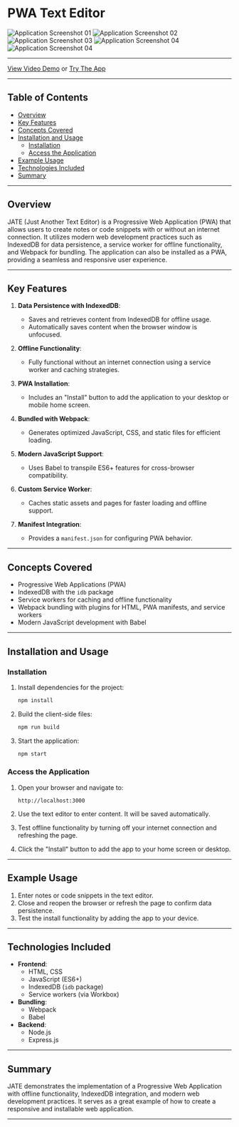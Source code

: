 # PWA Text Editor

![Application Screenshot 01](assets/ss01.png)
![Application Screenshot 02](assets/ss02.png)
![Application Screenshot 03](assets/ss03.png)
![Application Screenshot 04](assets/ss04.png)
![Application Screenshot 04](assets/ss05.png)

---

[View Video Demo](https://drive.google.com/file/d/1UJt9FC_1FVIpmlnB3g5dTb5At97Fd7tQ/view?usp=sharing)
or
[Try The App](https://pwa-text-editor-ewu6.onrender.com)

---

## Table of Contents

- [Overview](#overview)
- [Key Features](#key-features)
- [Concepts Covered](#concepts-covered)
- [Installation and Usage](#installation-and-usage)
  - [Installation](#installation)
  - [Access the Application](#access-the-application)
- [Example Usage](#example-usage)
- [Technologies Included](#technologies-included)
- [Summary](#summary)

---

## Overview

JATE (Just Another Text Editor) is a Progressive Web Application (PWA) that allows users to create notes or code snippets with or without an internet connection. It utilizes modern web development practices such as IndexedDB for data persistence, a service worker for offline functionality, and Webpack for bundling. The application can also be installed as a PWA, providing a seamless and responsive user experience.

---

## Key Features

1. **Data Persistence with IndexedDB**:

   - Saves and retrieves content from IndexedDB for offline usage.
   - Automatically saves content when the browser window is unfocused.

2. **Offline Functionality**:

   - Fully functional without an internet connection using a service worker and caching strategies.

3. **PWA Installation**:

   - Includes an "Install" button to add the application to your desktop or mobile home screen.

4. **Bundled with Webpack**:

   - Generates optimized JavaScript, CSS, and static files for efficient loading.

5. **Modern JavaScript Support**:

   - Uses Babel to transpile ES6+ features for cross-browser compatibility.

6. **Custom Service Worker**:

   - Caches static assets and pages for faster loading and offline support.

7. **Manifest Integration**:
   - Provides a `manifest.json` for configuring PWA behavior.

---

## Concepts Covered

- Progressive Web Applications (PWA)
- IndexedDB with the `idb` package
- Service workers for caching and offline functionality
- Webpack bundling with plugins for HTML, PWA manifests, and service workers
- Modern JavaScript development with Babel

---

## Installation and Usage

### Installation

1. Install dependencies for the project:

   ```bash
   npm install
   ```

2. Build the client-side files:

   ```bash
   npm run build
   ```

3. Start the application:
   ```bash
   npm start
   ```

### Access the Application

1. Open your browser and navigate to:

   ```
   http://localhost:3000
   ```

2. Use the text editor to enter content. It will be saved automatically.

3. Test offline functionality by turning off your internet connection and refreshing the page.

4. Click the "Install" button to add the app to your home screen or desktop.

---

## Example Usage

1. Enter notes or code snippets in the text editor.
2. Close and reopen the browser or refresh the page to confirm data persistence.
3. Test the install functionality by adding the app to your device.

---

## Technologies Included

- **Frontend**:
  - HTML, CSS
  - JavaScript (ES6+)
  - IndexedDB (`idb` package)
  - Service workers (via Workbox)
- **Bundling**:
  - Webpack
  - Babel
- **Backend**:
  - Node.js
  - Express.js

---

## Summary

JATE demonstrates the implementation of a Progressive Web Application with offline functionality, IndexedDB integration, and modern web development practices. It serves as a great example of how to create a responsive and installable web application.

---
